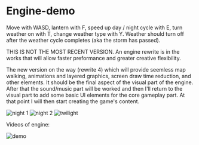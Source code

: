 # Engine-demo

Move with WASD, lantern with F, speed up day / night cycle with E, turn weather on with T, change weather type with Y.
Weather should turn off after the weather cycle completes (aka the storm has passed).

THIS IS NOT THE MOST RECENT VERSION. An engine rewrite is in the works that will allow faster preformance and greater creative flexibility.

The new version on the way (rewrite 4) which will provide seemless map walking, animations and layered graphics, screen draw time reduction, and other elements. It should be the final aspect of the visual part of the engine. After that the sound/music part will be worked and then I'll return to the visual part to add some basic UI elements for the core gameplay part. At that point I will then start creating the game's content.

![night 1](https://github.com/Geist-of-the-Automaton/Graphics-Engine/demo/gameDemo.png)
![night 2](https://github.com/Geist-of-the-Automaton/Graphics-Engine/demo/gameDemo2.png)
![twilight](https://github.com/Geist-of-the-Automaton/Graphics-Engine/demo/gameDemo3.png)

Videos of engine:

![demo](https://youtu.be/__ozFoPs1lk)
